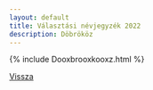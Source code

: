```yaml
---
layout: default
title: Választási névjegyzék 2022
description: Döbrököz
---
```


{% include Dooxbrooxkooxz.html %}

[Vissza](./)